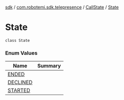 [sdk](../../../index.md) / [com.robotemi.sdk.telepresence](../../index.md) / [CallState](../index.md) / [State](./index.md)

# State

`class State`

### Enum Values

| Name | Summary |
|---|---|
| [ENDED](-e-n-d-e-d.md) |  |
| [DECLINED](-d-e-c-l-i-n-e-d.md) |  |
| [STARTED](-s-t-a-r-t-e-d.md) |  |

